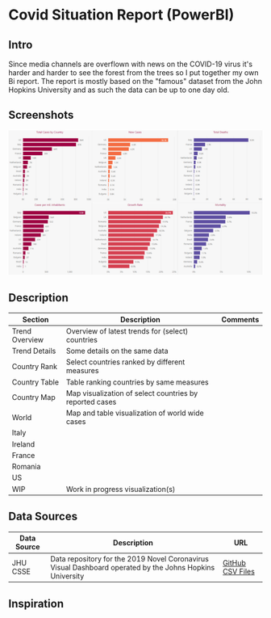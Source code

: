 # Covid Situation Report (PowerBI)

## Intro

Since media channels are overflown with news on the COVID-19 virus it's harder and harder to see the forest from the trees so I put together my own Bi report. The report is mostly based on the "famous" dataset from the John Hopkins University and as such the data can be up to one day old.

## Screenshots

![Report Screenshot](images/covid1.png)

## Description

| **Section** | **Description** | **Comments** |
|-------------|-----------------|--------------|
| Trend Overview |  Overview of latest trends for (select) countries |
| Trend Details | Some details on the same data |
| Country Rank | Select countries ranked by different measures |
| Country Table | Table ranking countries by same measures |
| Country Map | Map visualization of select countries by reported cases |
| World | Map and table visualization of world wide cases |
| Italy | |
| Ireland | |
| France | |
| Romania | |
| US | |
| WIP | Work in progress visualization(s) |

## Data Sources

| **Data Source** | **Description** | **URL** |
|-----------------|-----------------|---------|
| JHU CSSE | Data repository for the 2019 Novel Coronavirus Visual Dashboard operated by the Johns Hopkins University | [GitHub CSV Files](https://github.com/CSSEGISandData/COVID-19/tree/master/csse_covid_19_data/csse_covid_19_time_series) |


## Inspiration